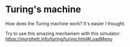 # Turing's machine

How does the Turing machine work?
It's easier I thought.

Try to use this amazing mechanism with this simulator: https://morphett.info/turing/turing.html#LoadMenu
